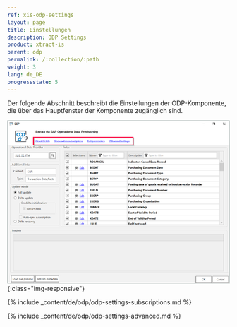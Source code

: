```yaml
---
ref: xis-odp-settings
layout: page
title: Einstellungen
description: ODP Settings
product: xtract-is
parent: odp
permalink: /:collection/:path
weight: 3
lang: de_DE
progressstate: 5
---
```


Der folgende Abschnitt beschreibt die Einstellungen der ODP-Komponente, die über das Hauptfenster der Komponente zugänglich sind.

![ODP Component](/img/content/xis/odp-settings.png){:class="img-responsive"}

{% include _content/de/odp/odp-settings-subscriptions.md %}

{% include _content/de/odp/odp-settings-advanced.md %}
